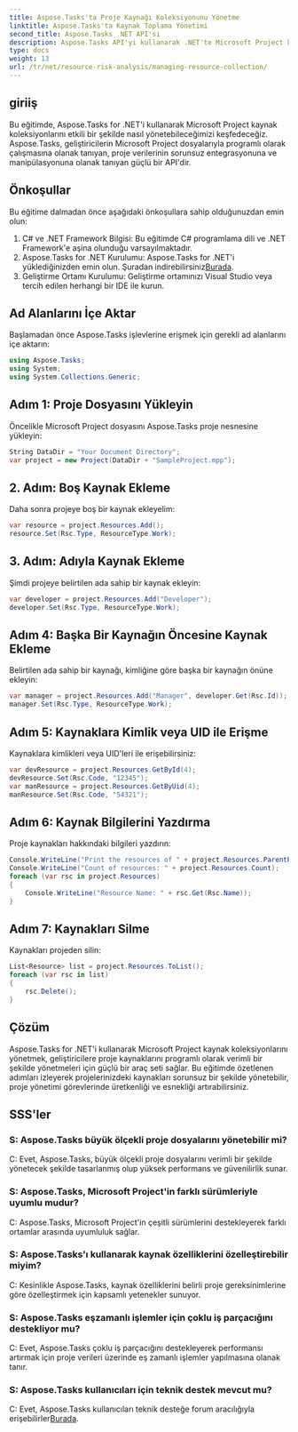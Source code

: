 ```yaml
---
title: Aspose.Tasks'ta Proje Kaynağı Koleksiyonunu Yönetme
linktitle: Aspose.Tasks'ta Kaynak Toplama Yönetimi
second_title: Aspose.Tasks .NET API'si
description: Aspose.Tasks API'yi kullanarak .NET'te Microsoft Project kaynak koleksiyonlarını nasıl verimli bir şekilde yöneteceğinizi öğrenin. Üretkenliği ve esnekliği artırın.
type: docs
weight: 13
url: /tr/net/resource-risk-analysis/managing-resource-collection/
---
```

## giriiş
Bu eğitimde, Aspose.Tasks for .NET'i kullanarak Microsoft Project kaynak koleksiyonlarını etkili bir şekilde nasıl yönetebileceğimizi keşfedeceğiz. Aspose.Tasks, geliştiricilerin Microsoft Project dosyalarıyla programlı olarak çalışmasına olanak tanıyan, proje verilerinin sorunsuz entegrasyonuna ve manipülasyonuna olanak tanıyan güçlü bir API'dir.
## Önkoşullar
Bu eğitime dalmadan önce aşağıdaki önkoşullara sahip olduğunuzdan emin olun:
1. C# ve .NET Framework Bilgisi: Bu eğitimde C# programlama dili ve .NET Framework'e aşina olunduğu varsayılmaktadır.
2. Aspose.Tasks for .NET Kurulumu: Aspose.Tasks for .NET'i yüklediğinizden emin olun. Şuradan indirebilirsiniz[Burada](https://releases.aspose.com/tasks/net/).
3. Geliştirme Ortamı Kurulumu: Geliştirme ortamınızı Visual Studio veya tercih edilen herhangi bir IDE ile kurun.

## Ad Alanlarını İçe Aktar
Başlamadan önce Aspose.Tasks işlevlerine erişmek için gerekli ad alanlarını içe aktarın:
```csharp
using Aspose.Tasks;
using System;
using System.Collections.Generic;


```

## Adım 1: Proje Dosyasını Yükleyin
Öncelikle Microsoft Project dosyasını Aspose.Tasks proje nesnesine yükleyin:
```csharp
String DataDir = "Your Document Directory";
var project = new Project(DataDir + "SampleProject.mpp");
```
## 2. Adım: Boş Kaynak Ekleme
Daha sonra projeye boş bir kaynak ekleyelim:
```csharp
var resource = project.Resources.Add();
resource.Set(Rsc.Type, ResourceType.Work);
```
## 3. Adım: Adıyla Kaynak Ekleme
Şimdi projeye belirtilen ada sahip bir kaynak ekleyin:
```csharp
var developer = project.Resources.Add("Developer");
developer.Set(Rsc.Type, ResourceType.Work);
```
## Adım 4: Başka Bir Kaynağın Öncesine Kaynak Ekleme
Belirtilen ada sahip bir kaynağı, kimliğine göre başka bir kaynağın önüne ekleyin:
```csharp
var manager = project.Resources.Add("Manager", developer.Get(Rsc.Id));
manager.Set(Rsc.Type, ResourceType.Work);
```
## Adım 5: Kaynaklara Kimlik veya UID ile Erişme
Kaynaklara kimlikleri veya UID'leri ile erişebilirsiniz:
```csharp
var devResource = project.Resources.GetById(4);
devResource.Set(Rsc.Code, "12345");
var manResource = project.Resources.GetByUid(4);
manResource.Set(Rsc.Code, "54321");
```
## Adım 6: Kaynak Bilgilerini Yazdırma
Proje kaynakları hakkındaki bilgileri yazdırın:
```csharp
Console.WriteLine("Print the resources of " + project.Resources.ParentProject.Get(Prj.Name) + " project.");
Console.WriteLine("Count of resources: " + project.Resources.Count);
foreach (var rsc in project.Resources)
{
    Console.WriteLine("Resource Name: " + rsc.Get(Rsc.Name));
}
```
## Adım 7: Kaynakları Silme
Kaynakları projeden silin:
```csharp
List<Resource> list = project.Resources.ToList();
foreach (var rsc in list)
{
    rsc.Delete();
}
```

## Çözüm
Aspose.Tasks for .NET'i kullanarak Microsoft Project kaynak koleksiyonlarını yönetmek, geliştiricilere proje kaynaklarını programlı olarak verimli bir şekilde yönetmeleri için güçlü bir araç seti sağlar. Bu eğitimde özetlenen adımları izleyerek projelerinizdeki kaynakları sorunsuz bir şekilde yönetebilir, proje yönetimi görevlerinde üretkenliği ve esnekliği artırabilirsiniz.
## SSS'ler
### S: Aspose.Tasks büyük ölçekli proje dosyalarını yönetebilir mi?

C: Evet, Aspose.Tasks, büyük ölçekli proje dosyalarını verimli bir şekilde yönetecek şekilde tasarlanmış olup yüksek performans ve güvenilirlik sunar.

### S: Aspose.Tasks, Microsoft Project'in farklı sürümleriyle uyumlu mudur?

C: Aspose.Tasks, Microsoft Project'in çeşitli sürümlerini destekleyerek farklı ortamlar arasında uyumluluk sağlar.

### S: Aspose.Tasks'ı kullanarak kaynak özelliklerini özelleştirebilir miyim?

C: Kesinlikle Aspose.Tasks, kaynak özelliklerini belirli proje gereksinimlerine göre özelleştirmek için kapsamlı yetenekler sunuyor.

### S: Aspose.Tasks eşzamanlı işlemler için çoklu iş parçacığını destekliyor mu?

C: Evet, Aspose.Tasks çoklu iş parçacığını destekleyerek performansı artırmak için proje verileri üzerinde eş zamanlı işlemler yapılmasına olanak tanır.

### S: Aspose.Tasks kullanıcıları için teknik destek mevcut mu?

 C: Evet, Aspose.Tasks kullanıcıları teknik desteğe forum aracılığıyla erişebilirler[Burada](https://forum.aspose.com/c/tasks/15).